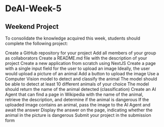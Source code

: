 # DeAI-Week-5

## Weekend Project
To consolidate the knowledge acquired this week, students should complete the following project:

Create a GitHub repository for your project
Add all members of your group as collaborators
Create a README.md file with the description of your project
Create a new application from scratch using NextJS
Create a page with a single input field for the user to upload an image
Ideally, the user would upload a picture of an animal
Add a button to upload the image
Use a Computer Vision model to detect and classify the animal
The model should be able to detect at least 10 different animals of your choice
The model should return the name of the animal detected (classification)
Create an AI Agent that can find a page in Wikipedia with the name of the animal, retrieve the description, and determine if the animal is dangerous
If the uploaded image contains an animal, pass the image to the AI Agent and await the answer
Display the answer on the page, indicating whether the animal in the picture is dangerous
Submit your project in the submission form
